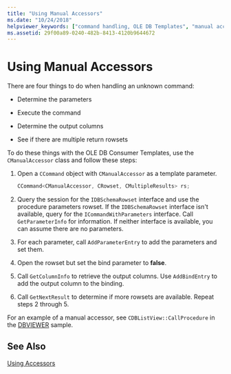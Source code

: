 ```yaml
---
title: "Using Manual Accessors"
ms.date: "10/24/2018"
helpviewer_keywords: ["command handling, OLE DB Templates", "manual accessors", "accessors [C++], manual"]
ms.assetid: 29f00a89-0240-482b-8413-4120b9644672
---
```

# Using Manual Accessors

There are four things to do when handling an unknown command:

- Determine the parameters

- Execute the command

- Determine the output columns

- See if there are multiple return rowsets

To do these things with the OLE DB Consumer Templates, use the `CManualAccessor` class and follow these steps:

1. Open a `CCommand` object with `CManualAccessor` as a template parameter.

    ```cpp
    CCommand<CManualAccessor, CRowset, CMultipleResults> rs;
    ```

1. Query the session for the `IDBSchemaRowset` interface and use the procedure parameters rowset. If the `IDBSchemaRowset` interface isn't available, query for the `ICommandWithParameters` interface. Call `GetParameterInfo` for information. If neither interface is available, you can assume there are no parameters.

1. For each parameter, call `AddParameterEntry` to add the parameters and set them.

1. Open the rowset but set the bind parameter to **false**.

1. Call `GetColumnInfo` to retrieve the output columns. Use `AddBindEntry` to add the output column to the binding.

1. Call `GetNextResult` to determine if more rowsets are available. Repeat steps 2 through 5.

For an example of a manual accessor, see `CDBListView::CallProcedure` in the [DBVIEWER](https://github.com/Microsoft/VCSamples) sample.

## See Also

[Using Accessors](../../data/oledb/using-accessors.md)